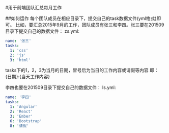 #用于前端团队汇总每月工作

##如何运作
每个团队成员在相应目录下，提交自己的task数据文件(yml格式)即可。
比如，要汇总2015年9月的工作，团队成员有张三和李四。张三要在201509目录下提交自己的数据文件：
zs.yml:
```yml
name: '张三'
tasks:
  1: 'css'
  2: 'js'
  3: 'html'
```
tasks下的1，2，3为当月的日期，冒号后为当日的工作内容或请假等内容
即：
{日期}:{当天工作内容}

李四也要在201509目录下提交自己的数据文件：
ls.yml:
```yml
name: '李四'
tasks:
  1: 'Angular'
  2: 'React'
  3: 'Ember'
  6: 'Bootstrap'
  8: '请假'
```